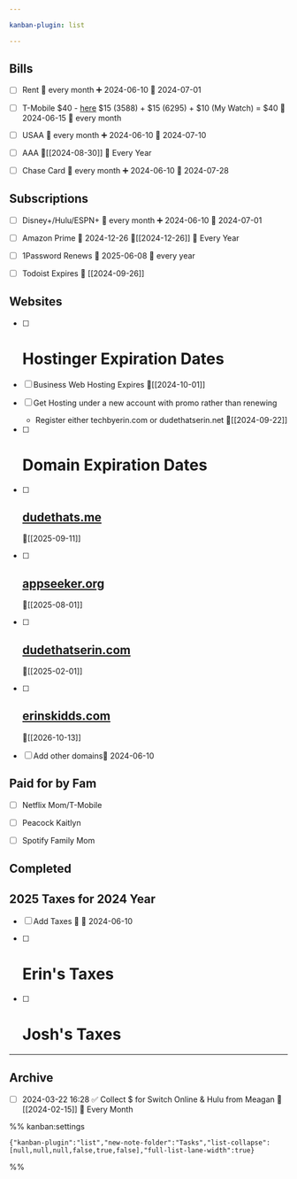 ```yaml
---

kanban-plugin: list

---
```


## Bills

- [ ] Rent 🔁 every month ➕ 2024-06-10 📅 2024-07-01
- [ ] T-Mobile $40 - [here](https://tmobile.com/guestpay) $15 (3588) + $15 (6295) + $10 (My Watch) = $40 📅 2024-06-15 🔁 every month
- [ ] USAA 🔁 every month ➕ 2024-06-10 📅 2024-07-10
- [ ] AAA
	🛫[[2024-08-30]] 🔁 Every Year
- [ ] Chase Card 🔁 every month ➕ 2024-06-10 📅 2024-07-28


## Subscriptions

- [ ] Disney+/Hulu/ESPN+ 🔁 every month ➕ 2024-06-10 📅 2024-07-01
- [ ] Amazon Prime 📅 2024-12-26 🛫[[2024-12-26]] 🔁 Every Year
- [ ] 1Password Renews 📅 2025-06-08 🔁 every year
- [ ] Todoist Expires 📅 [[2024-09-26]]


## Websites

- [ ] # Hostinger Expiration Dates
- [ ] Business Web Hosting Expires
	🛫[[2024-10-01]]
- [ ] Get Hosting under a new account with promo rather than renewing
	- Register either techbyerin.com or dudethatserin.net
	🛫[[2024-09-22]]
- [ ] # Domain Expiration Dates
- [ ] ## [dudethats.me](https://dudethats.me)
	🛫[[2025-09-11]]
- [ ] ## [appseeker.org](https://appseeker.org)
	🛫[[2025-08-01]]
- [ ] ## [dudethatserin.com](https://dudethatserin.com)
	🛫[[2025-02-01]]
- [ ] ## [erinskidds.com](https://erinskidds.com)
	🛫[[2026-10-13]]
- [ ] Add other domains📅 2024-06-10


## Paid for by Fam

- [ ] Netflix
	Mom/T-Mobile
- [ ] Peacock
	Kaitlyn
- [ ] Spotify Family
	Mom


## Completed



## 2025 Taxes for 2024 Year

- [ ] Add Taxes 🔺 📅 2024-06-10
- [ ] # Erin's Taxes
- [ ] # Josh's Taxes


***

## Archive

- [ ] 2024-03-22 16:28 ✅  Collect $ for Switch Online & Hulu from Meagan
	📅 [[2024-02-15]] 🔄️ Every Month

%% kanban:settings
```
{"kanban-plugin":"list","new-note-folder":"Tasks","list-collapse":[null,null,null,false,true,false],"full-list-lane-width":true}
```
%%